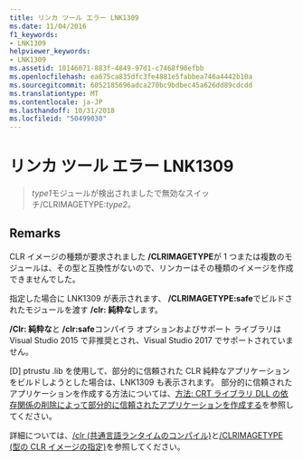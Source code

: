 ```yaml
---
title: リンカ ツール エラー LNK1309
ms.date: 11/04/2016
f1_keywords:
- LNK1309
helpviewer_keywords:
- LNK1309
ms.assetid: 10146071-883f-4849-97d1-c7468f90efbb
ms.openlocfilehash: ea675ca835dfc3fe4881e5fabbea746a4442b10a
ms.sourcegitcommit: 6052185696adca270bc9bdbec45a626dd89cdcdd
ms.translationtype: MT
ms.contentlocale: ja-JP
ms.lasthandoff: 10/31/2018
ms.locfileid: "50499030"
---
```

# <a name="linker-tools-error-lnk1309"></a>リンカ ツール エラー LNK1309

> *type1*モジュールが検出されましたで無効なスイッチ/CLRIMAGETYPE:*type2。*

## <a name="remarks"></a>Remarks

CLR イメージの種類が要求されました **/CLRIMAGETYPE**が 1 つまたは複数のモジュールは、その型と互換性がないので、リンカーはその種類のイメージを作成できませんでした。

指定した場合に LNK1309 が表示されます、 **/CLRIMAGETYPE:safe**でビルドされたモジュールを渡す **/clr: 純粋な**します。

**/Clr: 純粋な**と **/clr:safe**コンパイラ オプションおよびサポート ライブラリは Visual Studio 2015 で非推奨とされ、Visual Studio 2017 でサポートされていません。

[D] ptrustu .lib を使用して、部分的に信頼された CLR 純粋なアプリケーションをビルドしようとした場合は、LNK1309 も表示されます。 部分的に信頼されたアプリケーションを作成する方法については、[方法: CRT ライブラリ DLL の依存関係の削除によって部分的に信頼されたアプリケーションを作成する](../../dotnet/create-a-partially-trusted-application.md)を参照してください。

詳細については、[/clr (共通言語ランタイムのコンパイル)](../../build/reference/clr-common-language-runtime-compilation.md)と[/CLRIMAGETYPE (型の CLR イメージの指定)](../../build/reference/clrimagetype-specify-type-of-clr-image.md)を参照してください。